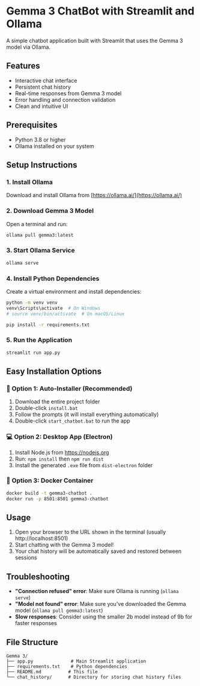 # Gemma 3 ChatBot with Streamlit and Ollama

A simple chatbot application built with Streamlit that uses the Gemma 3 model via Ollama.

## Features

- Interactive chat interface
- Persistent chat history
- Real-time responses from Gemma 3 model
- Error handling and connection validation
- Clean and intuitive UI

## Prerequisites

- Python 3.8 or higher
- Ollama installed on your system

## Setup Instructions

### 1. Install Ollama

Download and install Ollama from [https://ollama.ai/](https://ollama.ai/)

### 2. Download Gemma 3 Model

Open a terminal and run:
```bash
ollama pull gemma3:latest
```

### 3. Start Ollama Service

```bash
ollama serve
```

### 4. Install Python Dependencies

Create a virtual environment and install dependencies:
```bash
python -m venv venv
venv\Scripts\activate  # On Windows
# source venv/bin/activate  # On macOS/Linux

pip install -r requirements.txt
```

### 5. Run the Application

```bash
streamlit run app.py
```

## Easy Installation Options

### 🚀 Option 1: Auto-Installer (Recommended)
1. Download the entire project folder
2. Double-click `install.bat` 
3. Follow the prompts (it will install everything automatically)
4. Double-click `start_chatbot.bat` to run the app

### 💻 Option 2: Desktop App (Electron)
1. Install Node.js from https://nodejs.org
2. Run: `npm install` then `npm run dist`
3. Install the generated `.exe` file from `dist-electron` folder

### 🐳 Option 3: Docker Container
```bash
docker build -t gemma3-chatbot .
docker run -p 8501:8501 gemma3-chatbot
```

## Usage

1. Open your browser to the URL shown in the terminal (usually http://localhost:8501)
2. Start chatting with the Gemma 3 model!
3. Your chat history will be automatically saved and restored between sessions

## Troubleshooting

- **"Connection refused" error**: Make sure Ollama is running (`ollama serve`)
- **"Model not found" error**: Make sure you've downloaded the Gemma model (`ollama pull gemma3:latest`)
- **Slow responses**: Consider using the smaller 2b model instead of 9b for faster responses

## File Structure

```
Gemma 3/
├── app.py              # Main Streamlit application
├── requirements.txt    # Python dependencies
├── README.md          # This file
└── chat_history/      # Directory for storing chat history files
```
